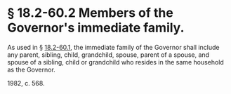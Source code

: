# § 18.2-60.2 Members of the Governor's immediate family.

<p>As used in § <a href='http://law.lis.virginia.gov/vacode/18.2-60.1/'>18.2-60.1</a>, the immediate family of the Governor shall include any parent, sibling, child, grandchild, spouse, parent of a spouse, and spouse of a sibling, child or grandchild who resides in the same household as the Governor.</p><p>1982, c. 568.</p>